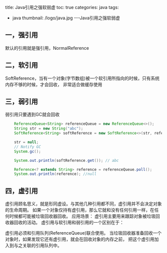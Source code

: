 title: Java引用之强软弱虚
toc: true
categories: java
tags:
  - java
thumbnail: /logo/java.jpg
---Java引用之强软弱虚
## 一，强引用
默认的引用就是强引用，NormalReference
## 二，软引用
SoftReference，当有一个对象(字节数组)被一个软引用所指向的时候，只有系统内存不够的时候，才会回收，
非常适合做缓存使用
## 三，弱引用
弱引用只要遇到GC就会回收
```java
    ReferenceQueue<String> referenceQueue = new ReferenceQueue<>();
    String str = new String("abc");
    SoftReference<String> softReference = new SoftReference<>(str, referenceQueue);

    str = null;
    // Notify GC
    System.gc();

    System.out.println(softReference.get()); // abc

    Reference<? extends String> reference = referenceQueue.poll();
    System.out.println(reference); //null

```
## 四，虚引用
虚引用顾名思义，就是形同虚设。与其他几种引用都不同，虚引用并不会决定对象的生命周期。
如果一个对象仅持有虚引用，那么它就和没有任何引用一样，在任何时候都可能被垃圾回收器回收。
应用场景：
虚引用主要用来跟踪对象被垃圾回收器回收的活动。
虚引用与软引用和弱引用的一个区别在于：

虚引用必须和引用队列(ReferenceQueue)联合使用。
当垃圾回收器准备回收一个对象时，如果发现它还有虚引用，就会在回收对象的内存之前，
把这个虚引用加入到与之关联的引用队列中。